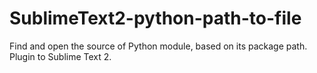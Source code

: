 SublimeText2-python-path-to-file
================================

Find and open the source of Python module, based on its package path. Plugin to Sublime Text 2.